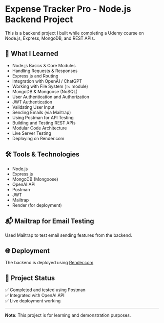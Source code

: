 # Expense Tracker Pro - Node.js Backend Project

This is a backend project I built while completing a Udemy course on Node.js, Express, MongoDB, and REST APIs.

## 🚀 What I Learned

- Node.js Basics & Core Modules
- Handling Requests & Responses
- Express.js and Routing
- Integration with OpenAI / ChatGPT
- Working with File System (`fs` module)
- MongoDB & Mongoose (NoSQL)
- User Authentication and Authorization
- JWT Authentication
- Validating User Input
- Sending Emails (via Mailtrap)
- Using Postman for API Testing
- Building and Testing REST APIs
- Modular Code Architecture
- Live Server Testing
- Deploying on Render.com

## 🛠 Tools & Technologies

- Node.js
- Express.js
- MongoDB (Mongoose)
- OpenAI API
- Postman
- JWT
- Mailtrap
- Render (for deployment)

## 📬 Mailtrap for Email Testing

Used Mailtrap to test email sending features from the backend.

## 🌐 Deployment

The backend is deployed using [Render.com](https://render.com).

## 📁 Project Status

✅ Completed and tested using Postman  
✅ Integrated with OpenAI API  
✅ Live deployment working

---

**Note:** This project is for learning and demonstration purposes.
